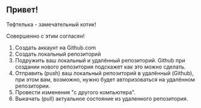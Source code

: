 ## Привет!

Тефтелька - замечательный котик!

Совершенно с этим согласен!

1. Создать аккаунт на Github.com
2. Создать локальный репозиторий
3. Подружить ваш локальный и удалённый репозиторий. Github при создании нового репозитория подскажет как это можно сделать.
4. Отправить (push) ваш локальный репозиторий в удалённый (Github), при этом вам, возможно, нужно будет авторизоваться на удалённом репозитории.
5. Провести изменения "с другого компьютера".
6. Выкачать (pull) актуальное состояние из удаленного репозитория.
